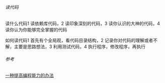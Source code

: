 ###### 读代码

读什么代码1 读依赖库代码，2 读印象深刻的代码，3 读你认识的大神的代码，4 读你认为你能够完全掌握的代码

如何读代码1 首先有个全局观，看代码目录结构，2 记录你对代码的理解或者不解，主要是思路想法，3 利用测试代码，4 执行程序，修改程序，再执行

###### 参考

[一种提高编程能力的办法](https://wanqu.co/a/4418/2016-12-20-one-sure-fire-way-to-improve-your-coding.html?s=email)